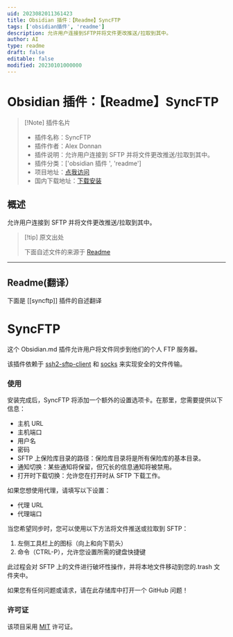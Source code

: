 ```yaml
---
uid: 2023082011361423
title: Obsidian 插件：【Readme】SyncFTP
tags: ['obsidian插件', 'readme']
description: 允许用户连接到SFTP并将文件更改推送/拉取到其中。
author: AI
type: readme
draft: false
editable: false
modified: 20230101000000
---
```


# Obsidian 插件：【Readme】SyncFTP

> [!Note] 插件名片
> - 插件名称：SyncFTP
> - 插件作者：Alex Donnan
> - 插件说明：允许用户连接到 SFTP 并将文件更改推送/拉取到其中。
> - 插件分类：['obsidian 插件 ', 'readme']
> - 项目地址：[点我访问](https://github.com/alex-donnan/SyncFTP)
> - 国内下载地址：[下载安装](https://pkmer.cn/products/plugin/pluginMarket/?syncftp)

## 概述

允许用户连接到 SFTP 并将文件更改推送/拉取到其中。

> [!tip] 原文出处
>
>下面自述文件的来源于 [Readme](https://ghproxy.net/https://raw.githubusercontent.com/alex-donnan/SyncFTP/master/README.md)

---

## Readme(翻译）

下面是 [[syncftp]] 插件的自述翻译

# SyncFTP

这个 Obsidian.md 插件允许用户将文件同步到他们的个人 FTP 服务器。

该插件依赖于 [ssh2-sftp-client](https://www.npmjs.com/package/ssh2-sftp-client) 和 [socks](https://www.npmjs.com/package/socks) 来实现安全的文件传输。

### 使用

安装完成后，SyncFTP 将添加一个额外的设置选项卡。在那里，您需要提供以下信息：

- 主机 URL
- 主机端口
- 用户名
- 密码
- SFTP 上保险库目录的路径：保险库目录将是所有保险库的基本目录。
- 通知切换：某些通知将保留，但冗长的信息通知将被禁用。
- 打开时下载切换：允许您在打开时从 SFTP 下载工作。

如果您想使用代理，请填写以下设置：

- 代理 URL
- 代理端口

当您希望同步时，您可以使用以下方法将文件推送或拉取到 SFTP：

1. 左侧工具栏上的图标（向上和向下箭头）
2. 命令（CTRL-P），允许您设置所需的键盘快捷键

此过程会对 SFTP 上的文件进行破坏性操作，并将本地文件移动到您的.trash 文件夹中。

如果您有任何问题或请求，请在此存储库中打开一个 GitHub 问题！

### 许可证

该项目采用 [MIT](https://en.wikipedia.org/wiki/MIT_License) 许可证。
